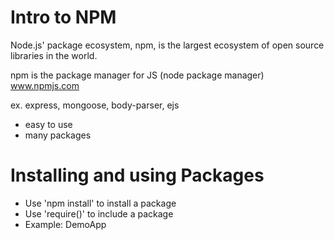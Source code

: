 # Intro to NPM

Node.js' package ecosystem, npm, is the largest ecosystem of open source libraries in the world.

npm is the package manager for JS (node package manager)
www.npmjs.com

ex. express, mongoose, body-parser, ejs
 
* easy to use
* many packages 

# Installing and using Packages

* Use 'npm install' to install a package
* Use 'require()' to include a package
* Example: DemoApp
